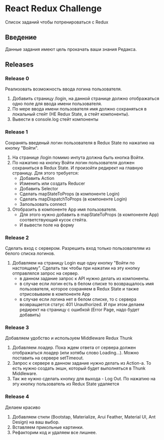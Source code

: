 # React Redux Challenge

Список заданий чтобы потренироваться с Redux

## Введение

Данные задания имеют цель прокачать ваши знания Редакса.

## Releases

### Release 0

Реализовать возможность ввода логина пользователя.

1. Добавить страницу /login, на данной странице должно отображаться одно поле для ввода имени пользователя.
1. По мере ввода имени пользователя имя должно сохраняться в локальный стейт (НЕ Redux State, а стейт компоненты).
1. Вывести в console.log стейт компоненты

### Release 1

Сохранять введеный логин пользователя в Redux State по нажатию на кнопку "Войти".

1. На странице /login помимо инпута должна быть кнопка Войти.
2. По нажатию на кнопку Войти логин пользователя должен сохраниться в Redux State. И произойти редирект на главную страницу. Для этого требуется:
    * Добавить Action
    * Изменить или создать Reducer
    * Добавить Selector
    * Сделать mapStateToProps (в компоненте Login)
    * Сделать mapDispatchToProps (в компоненте Login)
    * Запользовать connect
3. Отобразить в компоненте App имя пользователя.
    * Для этого нужно добавить в mapStateToProps (в компоненте App) соответствующий кусок стейта.
    * И вывести поле на форму
    
### Release 2

Сделать вход с сервером. Разрешить вход только пользователям из белого списка логинов.

1. Добавляем на страницу Login еще одну кнопку "Войти по настоящему". Сделать так чтобы при нажатии на эту кнопку отправлялся запрос на сервер.
    * в данном задание запрос к API нужно делать из компоненты.
    * в случае если логин есть в белом списке то возвращалось имя пользователя, которое сохраняем в Redux State и также отрисовываем в компоненте App
    * в случае если логина нет в белом списке, то с сервера возвращается статус 401 Unauthorized. И при этом делаем редирект на страницу с ошибкой (Error Page, надо будет добавить)

### Release 3

Добавляем удобство и используем Middleware Redux Thunk

1. Добавляем лоадер. Пока ждем ответа от сервера должен отображаться лоадер (или хотябы слово Loading...). Можно поставить на сервере setTimeout.
2. Запрос к сервере в данном задание нужно делать из Action-а. То есть нужно создать экшн, который будет выполняться в Thunk Middleware.
3. Так же нужно сделать кнопку для выхода - Log Out. По нажатию на эту кнопку пользователь из Redux State удаляется

### Release 4

Делаем красиво

1. Добавляем стили (Bootstap, Materialize, Arui Feather, Material UI, Ant Design) на ваш выбор.
2. Вставляем прикольные картинки.
3. Рефакторим код и удаляем все лишнее.
